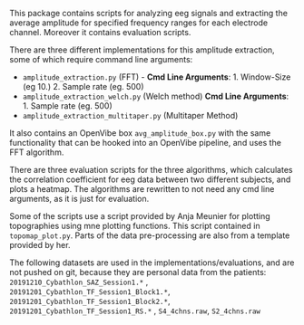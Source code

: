 This package contains scripts for analyzing eeg signals and extracting the average amplitude for specified frequency ranges for each electrode channel. Moreover it contains evaluation scripts.

There are three different implementations for this amplitude extraction, some of which require command line arguments:
 * ```amplitude_extraction.py``` (FFT) - **Cmd Line Arguments**: 1. Window-Size (eg 10.) 2. Sample rate (eg. 500)
 * ```amplitude_extraction_welch.py``` (Welch method) **Cmd Line Arguments**: 1. Sample rate (eg. 500)
 * ```amplitude_extraction_multitaper.py``` (Multitaper Method)
 
 It also contains an OpenVibe box ```avg_amplitude_box.py``` with the same functionality that can be hooked into an OpenVibe pipeline, and uses the FFT algorithm. 
 
 There are three evaluation scripts for the three algorithms, which calculates the correlation coefficient for eeg data between two different subjects, and plots a heatmap. The algorithms are rewritten to not need any cmd line arguments, as it is just for evaluation.

Some of the scripts use a script provided by Anja Meunier for plotting topographies using mne plotting functions. This script contained in ```topomap_plot.py```. Parts of the data pre-processing are also from a template provided by her.

 The following datasets are used in the implementations/evaluations, and are not pushed on git, because they are personal data from the patients: ```20191210_Cybathlon_SAZ_Session1.*``` , ```20191201_Cybathlon_TF_Session1_Block1.*```, ```20191201_Cybathlon_TF_Session1_Block2.*```, ```20191201_Cybathlon_TF_Session1_RS.*``` , ```S4_4chns.raw```, ```S2_4chns.raw```